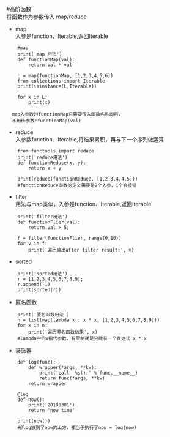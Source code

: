 #高阶函数           
将函数作为参数传入
map/reduce

- map           
入参是function、Iterable,返回Iterable

```angularjs
    #map
    print('map 用法')
    def functionMap(val):
    	return val * val
    
    L = map(functionMap, [1,2,3,4,5,6])
    from collections import Iterable
    print(isinstance(L,Iterable))
    
    for x in L:
    	print(x) 
    	
  map入参数时functionMap只需要传入函数名称即可，
  不用传参数:functionMap(val)
```

- reduce        
入参数function、Iterable,将结果累积，再与下一个序列做运算
```angularjs
    from functools import reduce
    print('reduce用法')
    def functionReduce(x, y):
    	return x + y
    
    print(reduce(functionReduce, [1,2,3,4,4,5]))
    #functionReduce函数的定义需要是2个入参，1个会报错
```

- filter        
用法与map类似，入参是function、Iterable,返回Iterable    
```angularjs
    print('filter用法')
    def functionFlier(val):
    	return val > 5;
    
    f = filter(functionFlier, range(0,10))
    for v in f:
    	print('遍历输出after filter result:', v)
```

- sorted        
```angularjs
    print('sorted用法')
    r = [1,2,3,4,5,6,7,8,9];
    r.append(-1)
    print(sorted(r))
```

- 匿名函数
```angularjs
    print('匿名函数用法')
    n = list(map(lambda x : x * x, [1,2,3,4,5,6,7,8,9]))
    for x in n:
    	print('遍历匿名函数结果', x)
    #lambda中的x指代参数，有限制就是只能有一个表达式 x * x 
```

- 装饰器           
```angularjs
    def log(func):
    	def wrapper(*args, **kw):
    		print('call  %s():' % func.__name__)
    		return func(*args, **kw)
    	return wrapper
    
    @log
    def now():
    	print('20180301')
    	return 'now time'
    
    print(now())
    #@log放到了now的上方，相当于执行了now = log(now)
```







